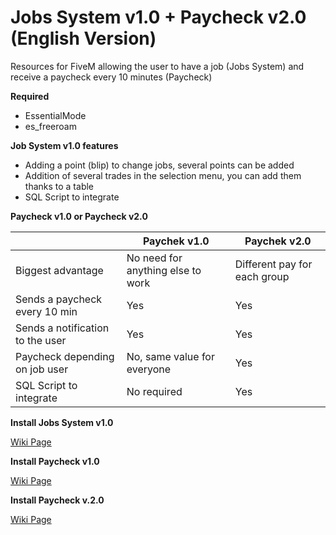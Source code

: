 # Jobs System v1.0 + Paycheck v2.0 (English Version)

Resources for FiveM allowing the user to have a job (Jobs System) and receive a paycheck every 10 minutes (Paycheck)

**Required**

- EssentialMode
- es_freeroam

**Job System v1.0 features**

- Adding a point (blip) to change jobs, several points can be added
- Addition of several trades in the selection menu, you can add them thanks to a table
- SQL Script to integrate

**Paycheck v1.0 or Paycheck v2.0**

 |                 | Paychek v1.0                       | Paychek v2.0               |
 ----------------- | ---------------------------- | ------------------
 | Biggest advantage | No need for anything else to work | Different pay for each group |
 | Sends a paycheck every 10 min | Yes            | Yes |
 | Sends a notification to the user | Yes           | Yes |
 | Paycheck depending on job user  | No, same value for everyone | Yes |
 | SQL Script to integrate  | No required | Yes |

**Install Jobs System v1.0**

[Wiki Page](https://github.com/PandaBasketteur/Jobs-System-and-Paycheck/wiki/Install-Jobs-System-v1.0)

**Install Paycheck v1.0**

[Wiki Page](https://github.com/PandaBasketteur/Jobs-System-and-Paycheck/wiki/Install-Paycheck-v1.0)

**Install Paycheck v.2.0**

[Wiki Page](https://github.com/PandaBasketteur/Jobs-System-and-Paycheck/wiki/Install-Paycheck-v2.0) 
